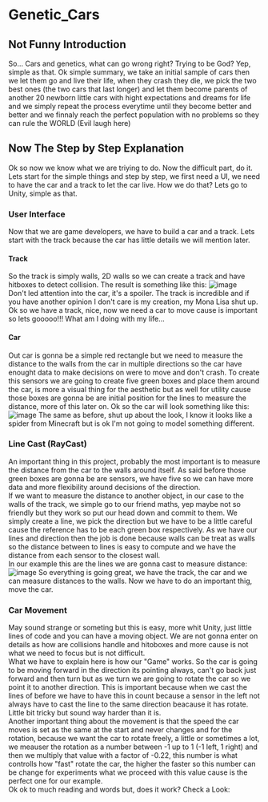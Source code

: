 # Genetic_Cars
## Not Funny Introduction
So... Cars and genetics, what can go wrong right? Trying to be God? Yep, simple as that. Ok simple summary, we take an initial sample of cars then we let them go and live their life, when they crash they die, we pick the two best ones (the two cars that last longer) and let them become parents of another 20 newborn little cars with hight expectations and dreams for life and we simply repeat the process everytime until they become better and better and we finnaly reach the perfect population with no problems so they can rule the WORLD (Evil laugh here)   

## Now The Step by Step Explanation  
Ok so now we know what we are triying to do. Now the difficult part, do it.  
Lets start for the simple things and step by step, we first need a UI, we need to have the car and a track to let the car live. How we do that? Lets go to Unity, simple as that.  
### User Interface
Now that we are game developers, we have to build a car and a track. Lets start with the track because the car has little details we will mention later.  
#### Track
So the track is simply walls, 2D walls so we can create a track and have hitboxes to detect collision. The result is something like this:
![image](https://user-images.githubusercontent.com/91338053/221318713-60698cf4-5444-4f19-a611-625ce3e1568d.png)  
Don't led attention into the car, it's a spoiler. The track is incredible and if you have another opinion I don't care is my creation, my Mona Lisa shut up.  
Ok so we have a track, nice, now we need a car to move cause is important so lets gooooo!!! What am I doing with my life...  
#### Car  
Out car is gonna be a simple red rectangle but we need to measure the distance to the walls from the car in multiple directions so the car have enought data to make decisions on were to move and don't crash. To create this sensors we are going to create five green boxes and place them around the car, is more a visual thing for the aesthetic but as well for utility cause those boxes are gonna be are initial position for the lines to measure the distance, more of this later on. Ok so the car will look something like this:  
![image](https://user-images.githubusercontent.com/91338053/221319750-580bfbc2-052b-46cd-88bd-c1914c84be14.png)
The same as before, shut up about the look, I know it looks like a spider from Minecraft but is ok I'm not going to model something different.  
### Line Cast (RayCast)
An important thing in this project, probably the most important is to measure the distance from the car to the walls around itself. As said before those green boxes are gonna be are sensors, we have five so we can have more data and more flexibility around decisions of the direction.  
If we want to measure the distance to another object, in our case to the walls of the track, we simple go to our friend maths, yep maybe not so friendly but they work so put our head down and commit to them. We simply create a line, we pick the direction but we have to be a little careful cause the reference has to be each green box respectively. As we have our lines and direction then the job is done because walls can be treat as walls so the distance between to lines is easy to compute and we have the distance from each sensor to the closest wall.  
In our example this are the lines we are gonna cast to measure distance:
![image](https://user-images.githubusercontent.com/91338053/221320798-caccd78f-b8dc-4888-813a-98337bf81ae4.png)
So everything is going great, we have the track, the car and we can measure distances to the walls. Now we have to do an important thig, move the car.  
### Car Movement  
May sound strange or someting but this is easy, more whit Unity, just little lines of code and you can have a moving object. We are not gonna enter on details as how are collisions handle and hitoboxes and more cause is not what we need to focus but is not difficult.  
What we have to explain here is how our "Game" works. So the car is going to be moving forward in the direction its pointing always, can't go back just forward and then turn but as we turn we are going to rotate the car so we point it to another direction. This is important because when we cast the lines of before we have to have this in count because a sensor in the left not always have to cast the line to the same direction beacause it has rotate. Little bit tricky but sound way harder than it is.  
Another important thing about the movement is that the speed the car moves is set as the same at the start and never changes and for the rotation, because we want the car to rotate freely, a little or sometimes a lot, we meauser the rotation as a number between -1 up to 1 (-1 left, 1 right) and then we multiply that value with a factor of -0.22, this number is what controlls how "fast" rotate the car, the higher the faster so this number can be change for experiments what we proceed with this value cause is the perfect one for our example.  
Ok ok to much reading and words but, does it work? Check a Look:

